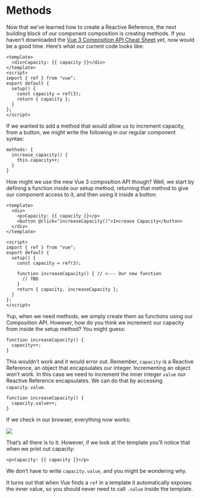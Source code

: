 Methods
=======

Now that we’ve learned how to create a Reactive Reference, the next building block of our component composition is creating methods. If you haven’t downloaded the [Vue 3 Composition API Cheat Sheet](/vue-3-cheat-sheet) yet, now would be a good time. Here’s what our current code looks like:

    <template>
      <div>Capacity: {{ capacity }}</div>
    </template>
    <script>
    import { ref } from "vue";
    export default {
      setup() {
        const capacity = ref(3);
        return { capacity };
      }
    };
    </script>
    

If we wanted to add a method that would allow us to increment capacity, from a button, we might write the following in our regular component syntax:

    methods: {
      increase_capacity() {
        this.capacity++;
      }
    } 
    

How might we use the new Vue 3 composition API though? Well, we start by defining a function inside our setup method, returning that method to give our component access to it, and then using it inside a button:

    <template>
      <div>
        <p>Capacity: {{ capacity }}</p>
        <button @click="increaseCapacity()">Increase Capacity</button>
      </div>
    </template>
    
    <script>
    import { ref } from "vue";
    export default {
      setup() {
        const capacity = ref(3);
    
        function increaseCapacity() { // <--- Our new function
          // TBD
        }
        return { capacity, increaseCapacity };
      }
    };
    </script>
    

Yup, when we need methods, we simply create them as functions using our Composition API. However, how do you think we increment our capacity from inside the setup method? You might guess:

    function increaseCapacity() { 
      capacity++;
    }
    

This wouldn’t work and it would error out. Remember, `capacity` is a Reactive Reference, an object that encapsulates our integer. Incrementing an object won’t work. In this case we need to increment the inner integer `value` our Reactive Reference encapsulates. We can do that by accessing `capacity.value`.

    function increaseCapacity() { 
      capacity.value++;
    }
    

If we check in our browser, everything now works:

![](https://firebasestorage.googleapis.com/v0/b/vue-mastery.appspot.com/o/flamelink%2Fmedia%2F1571072657913_01-method-browser750.gif?alt=media&token=2c563df9-5882-4c70-8bce-35eba8b97397)

That’s all there is to it. However, if we look at the template you’ll notice that when we print out capacity:

    <p>Capacity: {{ capacity }}</p>
    

We don’t have to write `capacity.value`, and you might be wondering why.

It turns out that when Vue finds a `ref` in a template it automatically exposes the inner value, so you should never need to call `.value` inside the template.
